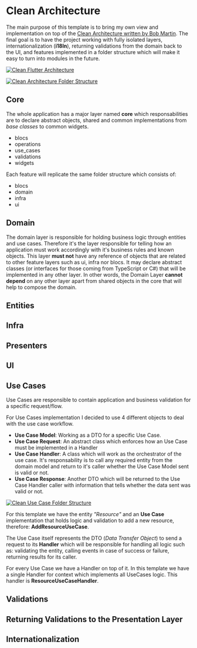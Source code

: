 

# Clean Architecture
The main purpose of this template is to bring my own view and implementation on top of the [Clean Architecture written by Bob Martin](https://blog.cleancoder.com/uncle-bob/2012/08/13/the-clean-architecture.html). The final goal is to have the project working with fully isolated layers, internationalization (**i18ln**), returning validations from the domain back to the UI, and features implemented in a folder structure which will make it easy to turn into modules in the future. 

[![Clean Flutter Architecture](https://i.imgur.com/aPBJQP4.jpg)](https://github.com/gjmcodes/flutter_clean_template)




[![Clean Architecture Folder Structure](https://i.imgur.com/hN1JTvC.png)](https://github.com/gjmcodes/flutter_clean_template)



## Core
The whole application has a major layer named **core** which responsabilities are to declare abstract objects, shared and common implementations from *base classes* to common widgets.

- blocs
- operations
- use_cases
- validations
- widgets

Each feature will replicate the same folder structure which consists of:
- blocs
- domain
- infra
- ui

## Domain
The domain layer is responsible for holding business logic through entities and use cases. Therefore it's the layer responsible for telling how an application must work accordingly with it's business rules and known objects. This layer **must not** have any reference of objects that are related to other feature layers such as ui, infra nor blocs. It may declare abstract classes (or interfaces for those coming from TypeScript or C#) that will be implemented in any other layer. In other words, the Domain Layer **cannot depend** on any other layer apart from shared objects in the core that will help to compose the domain.

## Entities
## Infra
## Presenters
## UI



## Use Cases
Use Cases are responsible to contain application and business validation for a specific request/flow.

For Use Cases implementation I decided to use 4 different objects to deal with the use case workflow.

- **Use Case Model**: Working as a DTO for a specific Use Case.
- **Use Case Request**: An abstract class which enforces how an Use Case must be implemented in a Handler
- **Use Case Handler**: A class which will work as the orchestrator of the use case. It's responsability is to call any required entity from the domain model and return to it's caller whether the Use Case Model sent is valid or not.
- **Use Case Response**: Another DTO which will be returned to the Use Case Handler caller with information that tells whether the data sent was valid or not.

[![Clean Use Case Folder Structure](https://i.imgur.com/hN1JTvC.png)](https://github.com/gjmcodes/flutter_clean_template)

 For this template we have the entity *"Resource"* and an **Use Case** implementation that holds logic and validation to add a new resource, therefore: **AddResourceUseCase**.

The Use Case itself represents the DTO (*Data Transfer Object*) to send a request to its **Handler** which will be responsible for handling all logic such as: validating the entity, calling events in case of success or failure, returning results for its caller.

For every Use Case we have a Handler on top of it. In this template we have a single Handler for context which implements all UseCases logic. This handler is **ResourceUseCaseHandler**.

## Validations

## Returning Validations to the Presentation Layer

## Internationalization

